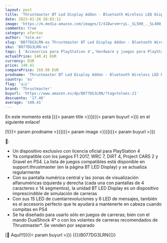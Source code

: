 ```yaml
---
layout: post
title: 'Thrustmaster BT Led Display Addon - Bluetooth Wireless LED Display para Juegos de carreras para PS4 and PC'
date: 2023-01-28 20:03:12
image: 'https://m.media-amazon.com/images/I/41Dwrvm+ryL._SL500_._SL400_.jpg'
comments: true
category: ofertas
author: 'tole.es'
slug: 'B077DG3LRN-es Thrustmaster BT Led Display Addon - Bluetooth Wireless LED...'
sku: 'B077DG3LRN-es'
tags: [ 'Accesorios para PlayStation 4','Hardware y juegos para PlayStation 4','Mandos y controles para PlayStation 4','Videojuegos','Volantes para PlayStation 4','ps4','thrustmaster','🇪🇸', ]
actualPrice: 140.41 EUR
currency: EUR
price: 140.41
comparePrice: 169.99 EUR
prodname: 'Thrustmaster BT Led Display Addon - Bluetooth Wireless LED Display para Juegos de carreras para PS4 and PC'
country: 'es'
flag: '🇪🇸'
brand: 'Thrustmaster'
buyurl: 'https://www.amazon.es/dp/B077DG3LRN/?tag=tolees-21'
descuento: '17.40'
average: '140.41'
---
```


En este momento está [{{< param title >}}]({{< param buyurl >}}) en el siguiente enlace!

[![{{< param prodname >}}]({{< param image >}})]({{< param buyurl >}})

🔎:

- Un dispositivo exclusivo con licencia oficial para PlayStation 4
- Ya compatible con los juegos F1 2017, WRC 7, DiRT 4, Project CARS 2 y Gravel en PS4. La lista de juegos compatibles está disponible en support.thrustmaster (en la página BT LED Display) y se actualiza regularmente
- Con su pantalla numérica central y las zonas de visualización alfanuméricas izquierda y derecha (cada una con pantallas de 4 caracteres x 14 segmentos), la unidad BT LED Display es un dispositivo imprescindible de simulación de carreras
- Con sus 15 LED de cuentarrevoluciones y 6 LED de mensajes, también es el accesorio perfecto que te ayudará a mantenerte en cabeza cuando compitas en PS4
- Se ha diseñado para usarlo sólo en juegos de carreras; bien con el mando DualShock 4* o con los volantes de carreras recomendados de Thrustmaster*. Se venden por separado

[🛒 Aquí!!!]({{< param buyurl >}})
{{<world>}}B077DG3LRN{{</world>}}
